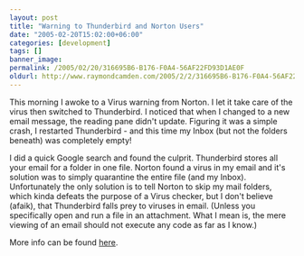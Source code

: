 ```yaml
---
layout: post
title: "Warning to Thunderbird and Norton Users"
date: "2005-02-20T15:02:00+06:00"
categories: [development]
tags: []
banner_image: 
permalink: /2005/02/20/316695B6-B176-F0A4-56AF22FD93D1AE0F
oldurl: http://www.raymondcamden.com/2005/2/2/316695B6-B176-F0A4-56AF22FD93D1AE0F
---
```


This morning I awoke to a Virus warning from Norton. I let it take care of the virus then switched to Thunderbird. I noticed that when I changed to a new email message, the reading pane didn't update. Figuring it was a simple crash, I restarted Thunderbird - and this time my Inbox (but not the folders beneath) was completely empty!

I did a quick Google search and found the culprit. Thunderbird stores all your email for a folder in one file. Norton found a virus in my email and it's solution was to simply quarantine the entire file (and my Inbox). Unfortunately the only solution is to tell Norton to skip my mail folders, which kinda defeats the purpose of a Virus checker, but I don't believe (afaik), that Thunderbird falls prey to viruses in email. (Unless you specifically open and run a file in an attachment. What I mean is, the mere viewing of an email should not execute any code as far as I know.)

More info can be found <a href="http://kb.mozillazine.org/Thunderbird_:_FAQs_:_Anti-virus_Software">here</a>.